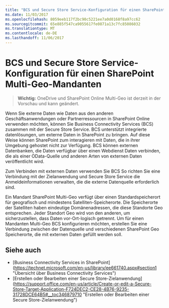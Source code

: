 ```yaml
---
title: "BCS und Secure Store Service-Konfiguration für einen SharePoint Multi-Geo-Mandanten"
ms.date: 11/03/2017
ms.openlocfilehash: 8059eeb117f2bc90c5221ee7a0d0168f8a97cc62
ms.sourcegitcommit: 65e885f547ca9055617fe0871a13c7fc85086032
ms.translationtype: MT
ms.contentlocale: de-DE
ms.lasthandoff: 11/06/2017
---
```

# <a name="bcs-and-secure-store-service-configuration-for-a-sharepoint-multi-geo-tenant"></a>BCS und Secure Store Service-Konfiguration für einen SharePoint Multi-Geo-Mandanten 

> **Wichtig:** OneDrive und SharePoint Online Multi-Geo ist derzeit in der Vorschau und kann geändert.

Wenn Sie externe Daten wie Daten aus den anderen Geschäftsanwendungen oder Partnerressourcen in SharePoint Online verwenden möchten, können Sie Business Connectivity Services (BCS) zusammen mit der Secure Store Service. BCS unterstützt integrierte datenlösungen, um externe Daten in SharePoint zu bringen. Auf diese Weise können SharePoint zum interagieren mit Daten, die in ihrer Umgebung gehostet nicht zur Verfügung. BCS können externen Datenbanken, die Daten verfügbar über einen Webdienst Daten verbinden, die als einer OData-Quelle und anderen Arten von externen Daten veröffentlicht wird. 

Zum Verbinden mit externen Daten verwenden Sie BCS So richten Sie eine Verbindung mit der Zielanwendung und Secure Store Service die Anmeldeinformationen verwalten, die die externe Datenquelle erforderlich sind.

Ein Mandant SharePoint Multi-Geo verfügt über einen Standardspeicherort für geografisch und mindestens Satelliten-Speicherorte. Die Speicherorte der Satelliten haben eindeutige Domänenadressen, die diese Standorte Geo entsprechen. Jeder Standort Geo wird von den anderen, um sicherzustellen, dass Daten vor-Ort-logisch getrennt. Um für einen Mandanten Multi-Geo BCS konfigurieren möchten, erstellen Sie eine Verbindung zwischen der Datenquelle und verschiedenen SharePoint Geo Speicherorte, die mit externen Daten gefüllt werden soll. 

## <a name="see-also"></a>Siehe auch

- [Business Connectivity Services in SharePoint] (https://technet.microsoft.com/en-us/library/ee661740.aspx#section1 "Übersicht über Business Connectivity Services") 
- [Erstellen oder Bearbeiten einer Secure Store-Zielanwendung] (https://support.office.com/en-us/article/Create-or-edit-a-Secure-Store-Target-Application-F724DEC2-CE28-4B76-9235-31728DCE64B5#__toc346879710 "Erstellen oder Bearbeiten einer Secure Store-Zielanwendung") 



